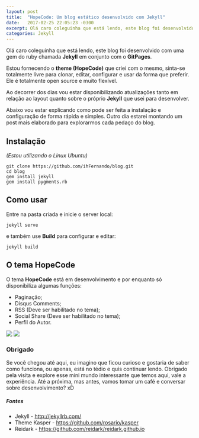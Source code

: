 ```yaml
---
layout: post
title:  "HopeCode: Um blog estático desenvolvido com Jekyll"
date:   2017-02-25 22:05:23 -0300
excerpt: Olá caro coleguinha que está lendo, este blog foi desenvolvido com uma gem do ruby chamada <strong>Jekyll</strong> em conjunto com o <strong>GitPages</strong>.
categories: Jekyll
---
```


Olá caro coleguinha que está lendo, este blog foi desenvolvido com uma gem do ruby chamada **Jekyll** em conjunto com o **GitPages**.

Estou fornecendo o **theme (HopeCode)** que criei com o mesmo, sinta-se totalmente livre para clonar, editar, configurar e usar da forma que preferir. Ele é totalmente open source e muito flexível.

Ao decorrer dos dias vou estar disponibilizando atualizações tanto em relação ao layout quanto sobre o próprio **Jekyll** que usei para desenvolver.

Abaixo vou estar explicando como pode ser feita a instalação e configuração de forma rápida e simples. 
Outro dia estarei montando um post mais elaborado para explorarmos cada pedaço do blog.

## Instalação

*(Estou utilizando o Linux Ubuntu)*


    git clone https://github.com/ihFernando/blog.git
    cd blog
    gem install jekyll
    gem install pygments.rb


## Como usar

Entre na pasta criada e inicie o server local:

	jekyll serve

e também use **Build** para configurar e editar:
	
    jekyll build
    
    
## O tema HopeCode

O tema **HopeCode** está em desenvolvimento e por enquanto só disponibiliza algumas funções:

- Paginação;
- Disqus Comments;
- RSS (Deve ser habilitado no tema);
- Social Share (Deve ser habilitado no tema);
- Perfil do Autor.

<img src="http://i.imgur.com/bIN4DMk.png" />
<img src="http://i.imgur.com/8s5CUeA.png" />

### Obrigado

Se você chegou até aqui, eu imagino que ficou curioso e gostaria de saber como funciona, ou apenas, está no tédio e quis continuar lendo.
Obrigado pela visita e explore esse mini mundo interessante que temos aqui, vale a experiência. Até a próxima, mas antes, vamos tomar um café e conversar sobre desenvolvimento? xD

##### Fontes
* Jekyll - http://jekyllrb.com/
* Theme Kasper - https://github.com/rosario/kasper
* Reidark - https://github.com/reidark/reidark.github.io
